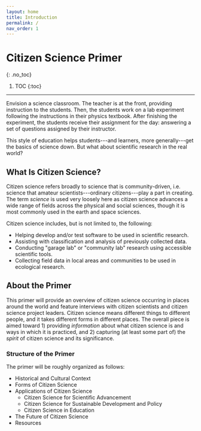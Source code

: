```yaml
---
layout: home
title: Introduction
permalink: /
nav_order: 1
---
```


# Citizen Science Primer
{: .no_toc}

1. TOC
{:toc}

---

Envision a science classroom. The teacher is at the front, providing instruction to the students. Then, the students work on a lab experiment following the instructions in their physics textbook. After finishing the experiment, the students receive their assignment for the day: answering a set of questions assigned by their instructor.

This style of education helps students---and learners, more generally---get the basics of science down. But what about scientific research in the real world?

## What Is Citizen Science?

Citizen science refers broadly to science that is community-driven, i.e. science that amateur scientists---ordinary citizens---play a part in creating. The term *science* is used very loosely here as citizen science advances a wide range of fields across the physical and social sciences, though it is most commonly used in the earth and space sciences.

Citizen science includes, but is not limited to, the following:

* Helping develop and/or test software to be used in scientific research.
* Assisting with classification and analysis of previously collected data.
* Conducting "garage lab" or "community lab" research using accessible scientific tools.
* Collecting field data in local areas and communities to be used in ecological research.

## About the Primer
This primer will provide an overview of citizen science occurring in places around the world and feature interviews with citizen scientists and citizen science project leaders. Citizen science means different things to different people, and it takes different forms in different places. The overall piece is aimed toward 1) providing *information* about what citizen science is and ways in which it is practiced, and 2) capturing (at least some part of) the *spirit* of citizen science and its significance.

### Structure of the Primer

The primer will be roughly organized as follows:
* Historical and Cultural Context
* Forms of Citizen Science
* Applications of Citizen Science
    * Citizen Science for Scientific Advancement
    * Citizen Science for Sustainable Development and Policy
    * Citizen Science in Education
* The Future of Citizen Science
* Resources
